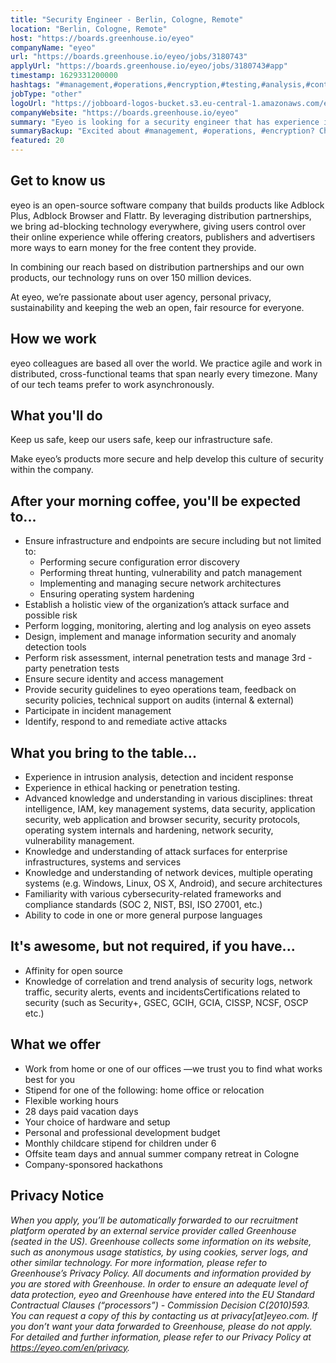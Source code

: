 ```yaml
---
title: "Security Engineer - Berlin, Cologne, Remote"
location: "Berlin, Cologne, Remote"
host: "https://boards.greenhouse.io/eyeo"
companyName: "eyeo"
url: "https://boards.greenhouse.io/eyeo/jobs/3180743"
applyUrl: "https://boards.greenhouse.io/eyeo/jobs/3180743#app"
timestamp: 1629331200000
hashtags: "#management,#operations,#encryption,#testing,#analysis,#content,#HR,#windows,#linux,#android"
jobType: "other"
logoUrl: "https://jobboard-logos-bucket.s3.eu-central-1.amazonaws.com/eyeo"
companyWebsite: "https://boards.greenhouse.io/eyeo"
summary: "Eyeo is looking for a security engineer that has experience in: #management, #operations, #encryption."
summaryBackup: "Excited about #management, #operations, #encryption? Check out this job post!"
featured: 20
---
```


## Get to know us

eyeo is an open-source software company that builds products like Adblock Plus, Adblock Browser and Flattr. By leveraging distribution partnerships, we bring ad-blocking technology everywhere, giving users control over their online experience while offering creators, publishers and advertisers more ways to earn money for the free content they provide.

In combining our reach based on distribution partnerships and our own products, our technology runs on over 150 million devices.

At eyeo, we’re passionate about user agency, personal privacy, sustainability and keeping the web an open, fair resource for everyone.

## How we work

eyeo colleagues are based all over the world. We practice agile and work in distributed, cross-functional teams that span nearly every timezone. Many of our tech teams prefer to work asynchronously.

## What you'll do

Keep us safe, keep our users safe, keep our infrastructure safe. 

Make eyeo’s products more secure and help develop this culture of security within the company.

## After your morning coffee, you'll be expected to...

*   Ensure infrastructure and endpoints are secure including but not limited to:
    *   Performing secure configuration error discovery
    *   Performing threat hunting, vulnerability and patch management
    *   Implementing and managing secure network architectures
    *   Ensuring operating system hardening
*   Establish a holistic view of the organization’s attack surface and possible risk
*   Perform logging, monitoring, alerting and log analysis on eyeo assets
*   Design, implement and manage information security and anomaly detection tools
*   Perform risk assessment, internal penetration tests and manage 3rd -party penetration tests
*   Ensure secure identity and access management
*   Provide security guidelines to eyeo operations team, feedback on security policies, technical support on audits (internal & external)
*   Participate in incident management
*   Identify, respond to and remediate active attacks

## What you bring to the table...

*   Experience in intrusion analysis, detection and incident response
*   Experience in ethical hacking or penetration testing.
*   Advanced knowledge and understanding in various disciplines: threat intelligence, IAM, key management systems, data security, application security, web application and browser security, security protocols, operating system internals and hardening, network security, vulnerability management.
*   Knowledge and understanding of attack surfaces for enterprise infrastructures, systems and services
*   Knowledge and understanding of network devices, multiple operating systems (e.g. Windows, Linux, OS X, Android), and secure architectures
*   Familiarity with various cybersecurity-related frameworks and compliance standards (SOC 2, NIST, BSI, ISO 27001, etc.)
*   Ability to code in one or more general purpose languages

## It's awesome, but not required, if you have...

*   Affinity for open source
*   Knowledge of correlation and trend analysis of security logs, network traffic, security alerts, events and incidentsCertifications related to security (such as Security+, GSEC, GCIH, GCIA, CISSP, NCSF, OSCP etc.)

## What we offer

*   Work from home or one of our offices —we trust you to find what works best for you
*   Stipend for one of the following: home office or relocation
*   Flexible working hours
*   28 days paid vacation days
*   Your choice of hardware and setup
*   Personal and professional development budget
*   Monthly childcare stipend for children under 6
*   Offsite team days and annual summer company retreat in Cologne
*   Company-sponsored hackathons

## Privacy Notice

_When you apply, you’ll be automatically forwarded to our recruitment platform operated by an external service provider called Greenhouse (seated in the US). Greenhouse collects some information on its website, such as anonymous usage statistics, by using cookies, server logs, and other similar technology. For more information, please refer to Greenhouse’s Privacy Policy. All documents and information provided by you are stored with Greenhouse. In order to ensure an adequate level of data protection, eyeo and Greenhouse have entered into the EU Standard Contractual Clauses (“processors”) - Commission Decision C(2010)593. You can request a copy of this by contacting us at privacy\[at\]eyeo.com. If you don’t want your data forwarded to Greenhouse, please do not apply. For detailed and further information, please refer to our Privacy Policy at https://eyeo.com/en/privacy._
